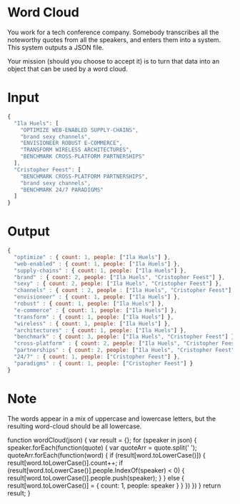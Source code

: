 # Word Cloud

You work for a tech conference company. Somebody transcribes all the noteworthy quotes from all the speakers, and enters them into a system. This system outputs a JSON file.

Your mission (should you choose to accept it) is to turn that data into an object that can be used by a word cloud.

# Input

```js
{
  "Ila Huels": [
    "OPTIMIZE WEB-ENABLED SUPPLY-CHAINS",
    "brand sexy channels",
    "ENVISIONEER ROBUST E-COMMERCE",
    "TRANSFORM WIRELESS ARCHITECTURES",
    "BENCHMARK CROSS-PLATFORM PARTNERSHIPS"
  ],
  "Cristopher Feest": [
    "BENCHMARK CROSS-PLATFORM PARTNERSHIPS",
    "brand sexy channels",
    "BENCHMARK 24/7 PARADIGMS"
  ]
}
```

# Output

```js
{
  "optimize" : { count: 1, people: ["Ila Huels"] },
  "web-enabled" : { count: 1, people: ["Ila Huels"] },
  "supply-chains" : { count: 1, people: ["Ila Huels"] },
  "brand" : { count: 2, people: ["Ila Huels", "Cristopher Feest"] },
  "sexy" : { count: 2, people: ["Ila Huels", "Cristopher Feest"] },
  "channels" : { count : 2, people : ["Ila Huels", "Cristopher Feest"] },
  "envisioneer" : { count: 1, people: ["Ila Huels"] },
  "robust" : { count: 1, people: ["Ila Huels"] },
  "e-commerce" : { count: 1, people: ["Ila Huels"] },
  "transform" : { count: 1, people: ["Ila Huels"] },
  "wireless" : { count: 1, people: ["Ila Huels"] },
  "architectures" : { count: 1, people: ["Ila Huels"] },
  "benchmark" : { count: 3, people: ["Ila Huels", "Cristopher Feest"] },
  "cross-platform" : { count: 2, people: ["Ila Huels", "Cristopher Feest"] },
  "partnerships" : { count: 2, people: ["Ila Huels", "Cristopher Feest"] },
  "24/7" : { count: 1, people: ["Cristopher Feest"] },
  "paradigms" : { count: 1, people: ["Cristopher Feest"] }
}
```

# Note

The words appear in a mix of uppercase and lowercase letters, but the resulting word-cloud should be all lowercase.

function wordCloud(json) {
  var result = {};
  for (speaker in json) {
    speaker.forEach(function(quote) {
      var quoteArr = quote.split(' ');
      quoteArr.forEach(function(word) {
        if (result[word.toLowerCase()]) {
          result[word.toLowerCase()].count++;
          if (result[word.toLowerCase()].people.IndexOf(speaker) < 0) {
            result[word.toLowerCase()].people.push(speaker);
          }
        } else {
          result[word.toLowerCase()] = {
            count: 1,
            people: speaker
          }
        }
      })
    })
  }
  return result;
}

